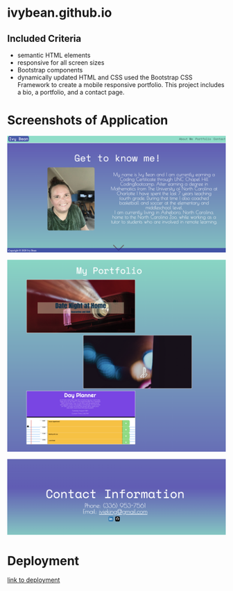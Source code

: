 # ivybean.github.io
## Included Criteria

* semantic HTML elements
* responsive for all screen sizes
* Bootstrap components
* dynamically updated HTML and CSS used the Bootstrap CSS Framework to create a mobile responsive portfolio. 
This project includes a bio, a portfolio, and a contact page.

# Screenshots of Application
![alt text](assets/screenshots/bio.png "About ME")

![alt text](assets/screenshots/portfolio.png "Portfolio")

![alt text](assets/screenshots/contactInfo.png "ContactInfo")


# Deployment

[link to deployment](https://ivybean.github.io/)